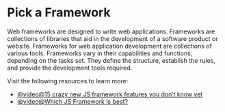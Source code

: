 # Pick a Framework

Web frameworks are designed to write web applications. Frameworks are collections of libraries that aid in the development of a software product or website. Frameworks for web application development are collections of various tools. Frameworks vary in their capabilities and functions, depending on the tasks set. They define the structure, establish the rules, and provide the development tools required.

Visit the following resources to learn more:

- [@video@15 crazy new JS framework features you don’t know yet](https://www.youtube.com/watch?v=466U-2D86bc)
- [@video@Which JS Framework is best?](https://www.youtube.com/watch?v=cuHDQhDhvPE)

